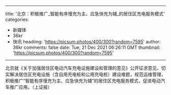 
---
title: '北京：积极推广_智能有序慢充为主、应急快充为辅_的居住区充电服务模式'
categories: 
 - 新媒体
 - 36kr
 - 快讯
headimg: 'https://picsum.photos/400/300?random=7595'
author: 36kr
comments: false
date: Tue, 21 Dec 2021 06:26:11 GMT
thumbnail: 'https://picsum.photos/400/300?random=7595'
---

<div>   
北京就《关于加强居住区电动汽车充电设施建设和管理的意见》公开征求意见，切实解决居住区充电设施（含自用充电桩和公用充电桩）建设难题，规范运维管理，积极推广“智能有序慢充为主、应急快充为辅”的居住区充电服务模式，促进电动汽车推广应用。（上证报）  
</div>
            